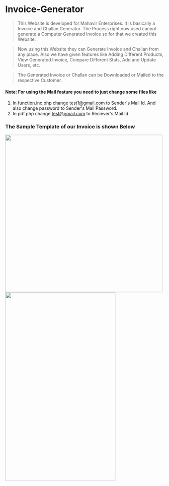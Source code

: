 # Invoice-Generator

> This Website is developed for Mahavir Enterprises. It is basically a Invoice and Challan Generator. The Process right now used cannot generate a Computer Generated Invoice so for that we created this Website.

> Now using this Website they can Generate Invoice and Challan from any place. Also we have given features like Adding Different Products, View Generated Invoice, Compare Different Stats, Add and Update Users, etc.

> The Generated Invoice or Challan can be Downloaded or Mailed to the respective Customer.

#### Note: For using the Mail feature you need to just change some files like 
1. In function.inc.php change test1@gmail.com to Sender's Mail Id. And also change password to Sender's Mail Password.
2. In pdf.php change test@gmail.com to Reciever's Mail Id.


### The Sample Template of our Invoice is shown Below
<img height="500px" widht="200px" src="https://user-images.githubusercontent.com/61194871/114027582-239d6a00-9895-11eb-9861-ed7b21d5b5a0.png"/>

<img height="600px" width="350px" src="https://user-images.githubusercontent.com/61194871/112621397-b1b63100-8e4f-11eb-9d5a-353dc4399e0c.png"/>

